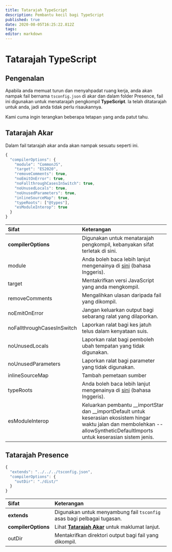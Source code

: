 ```yaml
---
title: Tatarajah TypeScript
description: Pembantu kecil bagi TypeScript
published: true
date: 2020-08-05T16:25:22.812Z
tags:
editor: markdown
---
```


# Tatarajah TypeScript

## Pengenalan

Apabila anda memuat turun dan menyahpadat ruang kerja, anda akan nampak fail bernama `tsconfig.json` di akar dan dalam folder Presence, fail ini digunakan untuk menatarajah pengkompil **TypeScript**. Ia telah ditatarajah untuk anda, jadi anda tidak perlu risaukannya.

Kami cuma ingin terangkan beberapa tetapan yang anda patut tahu.

## Tatarajah Akar

Dalam fail tatarajah akar anda akan nampak sesuatu seperti ini.

```javascript
{
  "compilerOptions": {
    "module": "CommonJS",
    "target": "ES2020",
    "removeComments": true,
    "noEmitOnError": true,
    "noFallthroughCasesInSwitch": true,
    "noUnusedLocals": true,
    "noUnusedParameters": true,
    "inlineSourceMap": true,
    "typeRoots": ["@types"],
    "esModuleInterop": true
  }
}
```

| Sifat                      | Keterangan                                                                                                                                                                          |
|:-------------------------- |:----------------------------------------------------------------------------------------------------------------------------------------------------------------------------------- |
| **compilerOptions**        | Digunakan untuk menatarajah pengkompil, kebanyakan sifat terletak di sini.                                                                                                          |
| module                     | Anda boleh baca lebih lanjut mengenainya di [sini](https://www.typescriptlang.org/docs/handbook/modules.html) (bahasa Inggeris).                                                    |
| target                     | Mentakrifkan versi JavaScript yang anda mengkompil.                                                                                                                                 |
| removeComments             | Mengalihkan ulasan daripada fail yang dikompil.                                                                                                                                     |
| noEmitOnError              | Jangan keluarkan output bagi sebarang ralat yang dilaporkan.                                                                                                                        |
| noFallthroughCasesInSwitch | Laporkan ralat bagi kes jatuh telus dalam kenyataan suis.                                                                                                                           |
| noUnusedLocals             | Laporkan ralat bagi pemboleh ubah tempatan yang tidak digunakan.                                                                                                                    |
| noUnusedParameters         | Laporkan ralat bagi parameter yang tidak digunakan.                                                                                                                                 |
| inlineSourceMap            | Tambah pemetaan sumber                                                                                                                                                              |
| typeRoots                  | Anda boleh baca lebih lanjut mengenainya di [sini](https://www.typescriptlang.org/docs/handbook/tsconfig-json.html#types-typeroots-and-types) (bahasa Inggeris).                    |
| esModuleInterop            | Keluarkan pembantu __importStar dan __importDefault untuk keserasian ekosistem hingar waktu jalan dan membolehkan --allowSyntheticDefaultImports untuk keserasian sistem jenis. |

## Tatarajah Presence

```javascript
{
  "extends": "../../../tsconfig.json",
  "compilerOptions": {
    "outDir": "./dist/"
  }
}
```

| Sifat               | Keterangan                                                                                   |
|:------------------- |:-------------------------------------------------------------------------------------------- |
| **extends**         | Digunakan untuk menyambung fail `tsconfig` asas bagi pelbagai tugasan.                       |
| **compilerOptions** | Lihat [**Tatarajah Akar**](/dev/presence/tsconfig#root-configuration) untuk maklumat lanjut. |
| outDir              | Mentakrifkan direktori output bagi fail yang dikompil.                                       |
